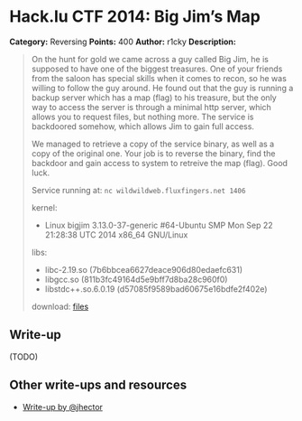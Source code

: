 # Hack.lu CTF 2014: Big Jim’s Map

**Category:** Reversing
**Points:** 400
**Author:** r1cky
**Description:**

> On the hunt for gold we came across a guy called Big Jim, he is supposed to have one of the biggest treasures. One of your friends from the saloon has special skills when it comes to recon, so he was willing to follow the guy around. He found out that the guy is running a backup server which has a map (flag) to his treasure, but the only way to access the server is through a minimal http server, which allows you to request files, but nothing more. The service is backdoored somehow, which allows Jim to gain full access.
>
> We managed to retrieve a copy of the service binary, as well as a copy of the original one.
> Your job is to reverse the binary, find the backdoor and gain access to system to retreive the map (flag). Good luck.
>
> Service running at: `nc wildwildweb.fluxfingers.net 1406`
>
> kernel:
> - Linux bigjim 3.13.0-37-generic #64-Ubuntu SMP Mon Sep 22 21:28:38 UTC 2014 x86_64 GNU/Linux
>
> libs:
> - libc-2.19.so (7b6bbcea6627deace906d80edaefc631)
> - libgcc.so (811b3fc49164d5e9bff7d8ba28c960f0)
> - libstdc++.so.6.0.19 (d57085f9589bad60675e16bdfe2f402e)
>
> download: [files](bigjim_8fecca5dc6569e0668b6e48388ddbd1a.tar.gz)


## Write-up

(TODO)

## Other write-ups and resources

* [Write-up by @jhector](https://github.com/jhector/big-jims-map)
